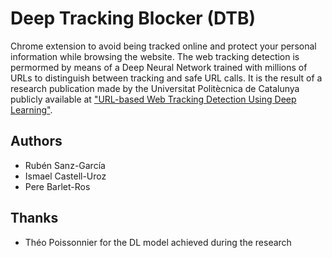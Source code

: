 # Deep Tracking Blocker (DTB)
Chrome extension to avoid being tracked online and protect your personal information while browsing the website. The web tracking detection is permormed by means of a Deep Neural Network trained with millions of URLs to distinguish between tracking and safe URL calls. It is the result of a research publication made by the Universitat Politècnica de Catalunya publicly available at ["URL-based Web Tracking Detection Using Deep Learning"](http://dl.ifip.org/db/conf/cnsm/cnsm2020/1570659553.pdf).

## Authors
* Rubén Sanz-García
* Ismael Castell-Uroz
* Pere Barlet-Ros

## Thanks
* Théo Poissonnier for the DL model achieved during the research
